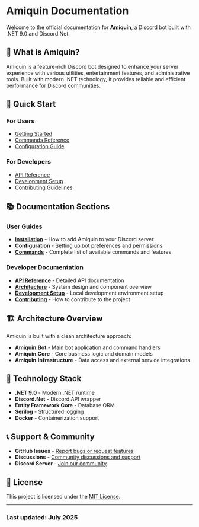 # Amiquin Documentation

Welcome to the official documentation for **Amiquin**, a Discord bot built with .NET 9.0 and Discord.Net.

## 🤖 What is Amiquin?

Amiquin is a feature-rich Discord bot designed to enhance your server experience with various utilities, entertainment features, and administrative tools. Built with modern .NET technology, it provides reliable and efficient performance for Discord communities.

## 🚀 Quick Start

### For Users

- [Getting Started](docs/getting-started.md)
- [Commands Reference](docs/commands.md)
- [Configuration Guide](docs/configuration.md)

### For Developers

- [API Reference](api/index.md)
- [Development Setup](docs/development.md)
- [Contributing Guidelines](docs/contributing.md)

## 📚 Documentation Sections

### User Guides

- **[Installation](docs/installation.md)** - How to add Amiquin to your Discord server
- **[Configuration](docs/configuration.md)** - Setting up bot preferences and permissions
- **[Commands](docs/commands.md)** - Complete list of available commands and features

### Developer Documentation

- **[API Reference](api/index.md)** - Detailed API documentation
- **[Architecture](docs/architecture.md)** - System design and component overview
- **[Development Setup](docs/development.md)** - Local development environment setup
- **[Contributing](docs/contributing.md)** - How to contribute to the project

## 🏗️ Architecture Overview

Amiquin is built with a clean architecture approach:

- **Amiquin.Bot** - Main bot application and command handlers
- **Amiquin.Core** - Core business logic and domain models
- **Amiquin.Infrastructure** - Data access and external service integrations

## 🔧 Technology Stack

- **.NET 9.0** - Modern .NET runtime
- **Discord.Net** - Discord API wrapper
- **Entity Framework Core** - Database ORM
- **Serilog** - Structured logging
- **Docker** - Containerization support

## 📞 Support & Community

- **GitHub Issues** - [Report bugs or request features](https://github.com/huebyte/Amiquin/issues)
- **Discussions** - [Community discussions and support](https://github.com/huebyte/Amiquin/discussions)
- **Discord Server** - [Join our community](https://discord.gg/your-invite-link)

## 📄 License

This project is licensed under the [MIT License](https://github.com/huebyte/Amiquin/blob/main/LICENSE).

---

### Last updated: July 2025
